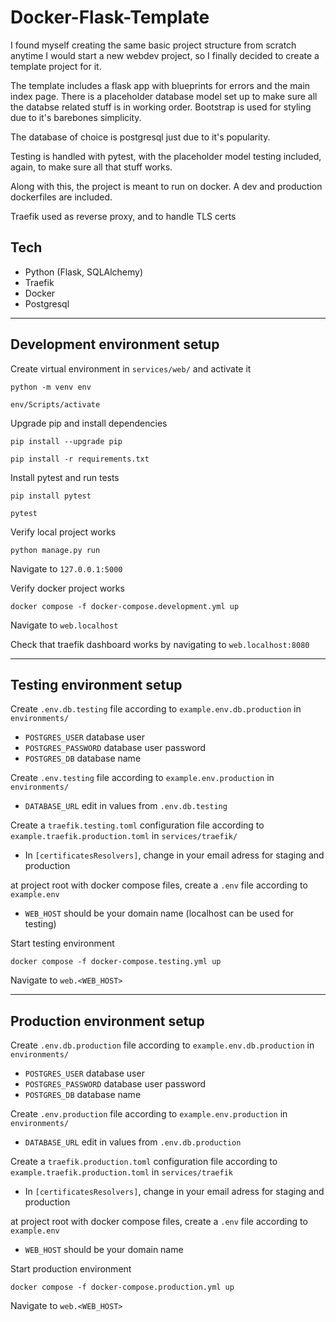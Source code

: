 # Docker-Flask-Template

I found myself creating the same basic project structure from scratch anytime I would start a new webdev project, so I finally decided to create a template project for it.

The template includes a flask app with blueprints for errors and the main index page. There is a placeholder database model set up to make sure all the databse related stuff is in working order. Bootstrap is used for styling due to it's barebones simplicity.

The database of choice is postgresql just due to it's popularity.

Testing is handled with pytest, with the placeholder model testing included, again, to make sure all that stuff works.

Along with this, the project is meant to run on docker. A dev and production dockerfiles are included.

Traefik used as reverse proxy, and to handle TLS certs

## Tech

- Python (Flask, SQLAlchemy)
- Traefik
- Docker
- Postgresql

<hr>

## Development environment setup

Create virtual environment in `services/web/` and activate it

    python -m venv env

    env/Scripts/activate

Upgrade pip and install dependencies

    pip install --upgrade pip

    pip install -r requirements.txt

Install pytest and run tests

    pip install pytest

    pytest

Verify local project works

    python manage.py run

Navigate to `127.0.0.1:5000`

Verify docker project works

    docker compose -f docker-compose.development.yml up

Navigate to `web.localhost`

Check that traefik dashboard works by navigating to `web.localhost:8080`

<hr>

## Testing environment setup

Create `.env.db.testing` file according to `example.env.db.production` in `environments/`

- `POSTGRES_USER` database user
- `POSTGRES_PASSWORD` database user password
- `POSTGRES_DB` database name

Create `.env.testing` file according to `example.env.production` in `environments/`

- `DATABASE_URL` edit in values from `.env.db.testing`

Create a `traefik.testing.toml` configuration file according to `example.traefik.production.toml` in `services/traefik/`

- In `[certificatesResolvers]`, change in your email adress for staging and production

at project root with docker compose files, create a `.env` file according to `example.env`

- `WEB_HOST` should be your domain name (localhost can be used for testing)

Start testing environment

    docker compose -f docker-compose.testing.yml up

Navigate to `web.<WEB_HOST>`

<hr>

## Production environment setup

Create `.env.db.production` file according to `example.env.db.production` in `environments/`

- `POSTGRES_USER` database user
- `POSTGRES_PASSWORD` database user password
- `POSTGRES_DB` database name

Create `.env.production` file according to `example.env.production` in `environments/`

- `DATABASE_URL` edit in values from `.env.db.production`

Create a `traefik.production.toml` configuration file according to `example.traefik.production.toml` in `services/traefik`

- In `[certificatesResolvers]`, change in your email adress for staging and production

at project root with docker compose files, create a `.env` file according to `example.env`

- `WEB_HOST` should be your domain name

Start production environment

    docker compose -f docker-compose.production.yml up

Navigate to `web.<WEB_HOST>`
